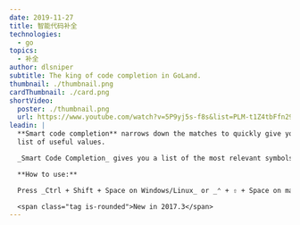```yaml
---
date: 2019-11-27
title: 智能代码补全
technologies:
  - go
topics:
  - 补全
author: dlsniper
subtitle: The king of code completion in GoLand.
thumbnail: ./thumbnail.png
cardThumbnail: ./card.png
shortVideo:
  poster: ./thumbnail.png
  url: https://www.youtube.com/watch?v=5P9yj5s-f8s&list=PLM-t1Z4tbFfn291KlSOQE_ulCAyzXO3uA
leadin: |
  **Smart code completion** narrows down the matches to quickly give you a
  list of useful values.

  _Smart Code Completion_ gives you a list of the most relevant symbols that are applicable in the current context.

  **How to use:**

  Press _Ctrl + Shift + Space on Windows/Linux_ or _⌃ + ⇧ + Space on macOS_.

  <span class="tag is-rounded">New in 2017.3</span>
---
```


